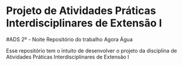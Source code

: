 # Projeto de Atividades Práticas Interdisciplinares de Extensão I
#ADS 2º - Noite
Repositório do trabalho Agora Água



Esse repositório tem o intuito de desenvolver o projeto da disciplina de Atividades Práticas Interdisciplinares de Extensão I
